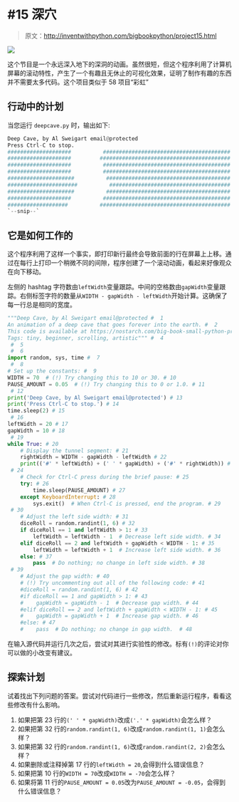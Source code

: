 # #15 深穴

> 原文：<http://inventwithpython.com/bigbookpython/project15.html>

![](img/9d995d63aaead72cad01120081eb8f75.png)

这个节目是一个永远深入地下的深洞的动画。虽然很短，但这个程序利用了计算机屏幕的滚动特性，产生了一个有趣且无休止的可视化效果，证明了制作有趣的东西并不需要太多代码。这个项目类似于 58 项目“彩虹”

## 行动中的计划

当您运行 `deepcave.py` 时，输出如下:

```py
Deep Cave, by Al Sweigart email@protected
Press Ctrl-C to stop.
####################          ########################################
####################         #########################################
####################          ########################################
####################          ########################################
#####################          #######################################
######################          ######################################
#####################          #######################################
####################          ########################################
###################          #########################################
`--snip--`
```

## 它是如何工作的

这个程序利用了这样一个事实，即打印新行最终会导致前面的行在屏幕上上移。通过在每行上打印一个稍微不同的间隙，程序创建了一个滚动动画，看起来好像观众在向下移动。

左侧的 hashtag 字符数由`leftWidth`变量跟踪。中间的空格数由`gapWidth`变量跟踪。右侧标签字符的数量从`WIDTH - gapWidth - leftWidth`开始计算。这确保了每一行总是相同的宽度。

```py
"""Deep Cave, by Al Sweigart email@protected #  1
An animation of a deep cave that goes forever into the earth. #  2
This code is available at https://nostarch.com/big-book-small-python-programming #  3
Tags: tiny, beginner, scrolling, artistic""" #  4
 #  5
 #  6
import random, sys, time #  7
 #  8
# Set up the constants: #  9
WIDTH = 70  # (!) Try changing this to 10 or 30. # 10
PAUSE_AMOUNT = 0.05  # (!) Try changing this to 0 or 1.0. # 11
 # 12
print('Deep Cave, by Al Sweigart email@protected') # 13
print('Press Ctrl-C to stop.') # 14
time.sleep(2) # 15
 # 16
leftWidth = 20 # 17
gapWidth = 10 # 18
 # 19
while True: # 20
    # Display the tunnel segment: # 21
    rightWidth = WIDTH - gapWidth - leftWidth # 22
    print(('#' * leftWidth) + (' ' * gapWidth) + ('#' * rightWidth)) # 23
 # 24
    # Check for Ctrl-C press during the brief pause: # 25
    try: # 26
        time.sleep(PAUSE_AMOUNT) # 27
    except KeyboardInterrupt: # 28
        sys.exit()  # When Ctrl-C is pressed, end the program. # 29
 # 30
    # Adjust the left side width: # 31
    diceRoll = random.randint(1, 6) # 32
    if diceRoll == 1 and leftWidth > 1: # 33
        leftWidth = leftWidth - 1  # Decrease left side width. # 34
    elif diceRoll == 2 and leftWidth + gapWidth < WIDTH - 1: # 35
        leftWidth = leftWidth + 1  # Increase left side width. # 36
    else: # 37
        pass  # Do nothing; no change in left side width. # 38
 # 39
    # Adjust the gap width: # 40
    # (!) Try uncommenting out all of the following code: # 41
    #diceRoll = random.randint(1, 6) # 42
    #if diceRoll == 1 and gapWidth > 1: # 43
    #    gapWidth = gapWidth - 1  # Decrease gap width. # 44
    #elif diceRoll == 2 and leftWidth + gapWidth < WIDTH - 1: # 45
    #    gapWidth = gapWidth + 1  # Increase gap width. # 46
    #else: # 47
    #    pass  # Do nothing; no change in gap width.  # 48
```

在输入源代码并运行几次之后，尝试对其进行实验性的修改。标有`(!)`的评论对你可以做的小改变有建议。

## 探索计划

试着找出下列问题的答案。尝试对代码进行一些修改，然后重新运行程序，看看这些修改有什么影响。

1.  如果把第 23 行的`(' ' * gapWidth)`改成`('.' * gapWidth)`会怎么样？
2.  如果把第 32 行的`random.randint(1, 6)`改成`random.randint(1, 1)`会怎么样？
3.  如果把第 32 行的`random.randint(1, 6)`改成`random.randint(2, 2)`会怎么样？
4.  如果删除或注释掉第 17 行的`leftWidth = 20`,会得到什么错误信息？
5.  如果把第 10 行的`WIDTH = 70`改成`WIDTH = -70`会怎么样？
6.  如果将第 11 行的`PAUSE_AMOUNT = 0.05`改为`PAUSE_AMOUNT = -0.05`，会得到什么错误信息？